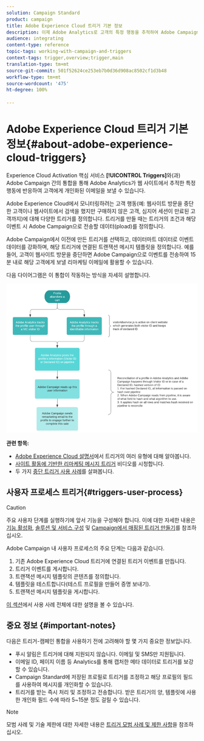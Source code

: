 ```yaml
---
solution: Campaign Standard
product: campaign
title: Adobe Experience Cloud 트리거 기본 정보
description: 이제 Adobe Analytics로 고객의 특정 행동을 추적하여 Adobe Campaign에서 고객에게 개인화된 이메일을 보낼 수 있습니다.
audience: integrating
content-type: reference
topic-tags: working-with-campaign-and-triggers
context-tags: trigger,overview;trigger,main
translation-type: tm+mt
source-git-commit: 501f52624ce253eb7b0d36d908ac8502cf1d3b48
workflow-type: tm+mt
source-wordcount: '475'
ht-degree: 100%

---
```



# Adobe Experience Cloud 트리거 기본 정보{#about-adobe-experience-cloud-triggers}

Experience Cloud Activation 핵심 서비스 **[!UICONTROL Triggers]**&#x200B;와(과) Adobe Campaign 간의 통합을 통해 Adobe Analytics가 웹 사이트에서 추적한 특정 행동에 반응하여 고객에게 개인화된 이메일을 보낼 수 있습니다.

Adobe Experience Cloud에서 모니터링하려는 고객 행동(예: 웹사이트 방문을 중단한 고객이나 웹사이트에서 검색을 했지만 구매하지 않은 고객, 심지어 세션이 만료된 고객까지)에 대해 다양한 트리거를 정의합니다. 트리거를 만들 때는 트리거의 조건과 해당 이벤트 시 Adobe Campaign으로 전송할 데이터(pload)를 정의합니다.

Adobe Campaign에서 이전에 만든 트리거를 선택하고, 데이터마트 데이터로 이벤트 데이터를 강화하며, 해당 트리거에 연결된 트랜잭션 메시지 템플릿을 정의합니다. 예를 들어, 고객이 웹사이트 방문을 중단하면 Adobe Campaign으로 이벤트를 전송하여 15분 내로 해당 고객에게 보낼 리마케팅 이메일에 활용할 수 있습니다.

다음 다이어그램은 이 통합이 작동하는 방식을 자세히 설명합니다.

![](assets/triggers_diagram.png)

**관련 항목:**

* [Adobe Experience Cloud 설명서](https://docs.adobe.com/content/help/ko-KR/core-services/interface/activation/triggers.html)에서 트리거의 여러 유형에 대해 알아봅니다.
* [사이트 활동에 기반한 리마케팅 메시지 트리거](https://helpx.adobe.com/marketing-cloud/how-to/email-marketing.html#step-two) 비디오를 시청합니다.
* 두 가지 [중단 트리거 사용 사례](../../integrating/using/abandonment-triggers-use-cases.md)를 살펴봅니다.

## 사용자 프로세스 트리거{#triggers-user-process}

>[!CAUTION]
>
>주요 사용자 단계를 실행하기에 앞서 기능을 구성해야 합니다. 이에 대한 자세한 내용은 [기능 활성화](../../integrating/using/configuring-triggers-in-experience-cloud.md#activating-the-functionality), [솔루션 및 서비스 구성](../../integrating/using/configuring-triggers-in-experience-cloud.md#configuring-solutions-and-services) 및 [Campaign에서 매핑된 트리거 만들기](../../integrating/using/using-triggers-in-campaign.md#creating-a-mapped-trigger-in-campaign)를 참조하십시오.

Adobe Campaign 내 사용자 프로세스의 주요 단계는 다음과 같습니다.

1. 기존 Adobe Experience Cloud 트리거에 연결된 트리거 이벤트를 만듭니다.
1. 트리거 이벤트를 게시합니다.
1. 트랜잭션 메시지 템플릿의 콘텐츠를 정의합니다.
1. 템플릿을 테스트합니다(테스트 프로필을 만들어 증명 보내기).
1. 트랜잭션 메시지 템플릿을 게시합니다.

[이 섹션](../../integrating/using/abandonment-triggers-use-cases.md)에서 사용 사례 전체에 대한 설명을 볼 수 있습니다.

## 중요 정보 {#important-notes}

다음은 트리거-캠페인 통합을 사용하기 전에 고려해야 할 몇 가지 중요한 정보입니다.

* 푸시 알림은 트리거에 대해 지원되지 않습니다. 이메일 및 SMS만 지원됩니다.
* 이메일 ID, 페이지 이름 등 Analytics를 통해 캡처한 메타 데이터로 트리거를 보강할 수 있습니다.
* Campaign Standard에 저장된 프로필로 트리거를 조정하고 해당 프로필의 필드를 사용하여 메시지를 개인화할 수 있습니다.
* 트리거를 받는 즉시 처리 및 조정하고 전송합니다. 받은 트리거의 양, 템플릿에 사용한 개인화 필드 수에 따라 5~15분 정도 걸릴 수 있습니다.

>[!NOTE]
>
>모범 사례 및 기술 제한에 대한 자세한 내용은 [트리거 모범 사례 및 제한 사항](../../integrating/using/configuring-triggers-in-experience-cloud.md#triggers-best-practices-and-limitations)을 참조하십시오.

